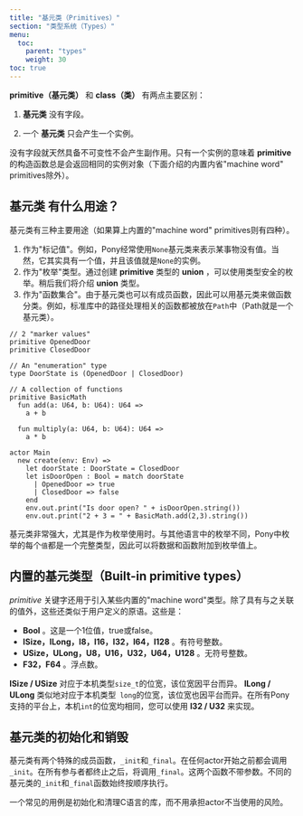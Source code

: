 ```yaml
---
title: "基元类（Primitives）"
section: "类型系统（Types）"
menu:
  toc:
    parent: "types"
    weight: 30
toc: true
---
```


<!-- A __primitive__ is similar to a __class__, but there are two critical differences: -->
__primitive（基元类）__ 和 __class（类）__ 有两点主要区别：

<!-- 1. A __primitive__ has no fields. -->
1. __基元类__ 没有字段。
<!-- 2. There is only one instance of a user-defined __primitive__. -->
2. 一个 __基元类__ 只会产生一个实例。

<!-- Having no fields means primitives are never mutable. Having a single instance means that if your code calls a constructor on a __primitive__ type, it always gets the same result back (except for built-in "machine word" primitives, covered below). -->
没有字段就天然具备不可变性不会产生副作用。只有一个实例的意味着 __primitive__ 的构造函数总是会返回相同的实例对象（下面介绍的内置内省"machine word" primitives除外）。

<!-- ## What can you use a __primitive__ for?__primitives__ -->
## __基元类__ 有什么用途？

<!-- There are three main uses of primitives (four, if you count built-in "machine word" primitives). -->
基元类有三种主要用途（如果算上内置的"machine word" primitives则有四种）。

<!-- 1. As a "marker value". For example, Pony often uses the __primitive__ `None` to indicate that something has "no value". Of course, it _does_ have a value, so that you can check what it is, and the value is the single instance of `None`. -->
<!-- 2. As an "enumeration" type. By having a __union__ of __primitive__ types, you can have a type-safe enumeration. We'll cover __union__ types later. -->
<!-- 3. As a "collection of functions". Since primitives can have functions, you can group functions together in a primitive type. You can see this in the standard library, where path handling functions are grouped in the __primitive__ `Path`, for example. -->
1. 作为"标记值"。例如，Pony经常使用`None`基元类来表示某事物没有值。当然，它其实具有一个值，并且该值就是`None`的实例。
2. 作为"枚举"类型。通过创建 __primitive__ 类型的 __union__ ，可以使用类型安全的枚举。稍后我们将介绍 __union__ 类型。
3. 作为"函数集合"。由于基元类也可以有成员函数，因此可以用基元类来做函数分类。例如，标准库中的路径处理相关的函数都被放在`Path`中（Path就是一个基元类）。

```pony
// 2 "marker values"
primitive OpenedDoor
primitive ClosedDoor

// An "enumeration" type
type DoorState is (OpenedDoor | ClosedDoor)

// A collection of functions
primitive BasicMath
  fun add(a: U64, b: U64): U64 =>
    a + b

  fun multiply(a: U64, b: U64): U64 =>
    a * b

actor Main
  new create(env: Env) =>
    let doorState : DoorState = ClosedDoor
    let isDoorOpen : Bool = match doorState
      | OpenedDoor => true
      | ClosedDoor => false
    end
    env.out.print("Is door open? " + isDoorOpen.string())
    env.out.print("2 + 3 = " + BasicMath.add(2,3).string())
```

<!-- Primitives are quite powerful, particularly as enumerations. Unlike enumerations in other languages, each "value" in the enumeration is a complete type, which makes attaching data and functionality to enumeration values easy. -->
基元类非常强大，尤其是作为枚举使用时。与其他语言中的枚举不同，Pony中枚举的每个`值`都是一个完整类型，因此可以将数据和函数附加到枚举值上。

<!-- ## Built-in primitive types -->
## 内置的基元类型（Built-in primitive types）

<!-- The __primitive__ keyword is also used to introduce certain built-in "machine word" types. Other than having a value associated with them, these work like user-defined primitives. These are: -->
_primitive_ 关键字还用于引入某些内置的"machine word"类型。除了具有与之关联的值外，这些还类似于用户定义的原语。这些是：

<!-- * __Bool__. This is a 1-bit value that is either `true` or `false`. -->
<!-- * __ISize, ILong, I8, I16, I32, I64, I128__. Signed integers of various widths. -->
<!-- * __USize, ULong, U8, U16, U32, U64, U128__. Unsigned integers of various widths. -->
<!-- * __F32, F64__. Floating point numbers of various widths. -->
* __Bool__ 。这是一个1位值，true或false。
* __ISize，ILong，I8，I16，I32，I6​​4，I128__ 。有符号整数。
* __USize，ULong，U8，U16，U32，U64，U128__ 。无符号整数。
* __F32，F64__ 。浮点数。

<!-- __ISize/USize__ correspond to the bit width of the native type `size_t`, which varies by platform. __ILong/ULong__ similarly correspond to the bit width of the native type `long`, which also varies by platform. The bit width of a native `int` is the same across all the platforms that Pony supports, and you can use __I32/U32__ for this. -->
__ISize / USize__ 对应于本机类型`size_t`的位宽，该位宽因平台而异。 __ILong / ULong__ 类似地对应于本机类型` long`的位宽，该位宽也因平台而异。在所有Pony支持的平台上，本机`int`的位宽均相同，您可以使用 __I32 / U32__ 来实现。

<!-- ## Primitive initialisation and finalisation  -->
## 基元类的初始化和销毁

<!-- Primitives can have two special functions, `_init` and `_final`. `_init` is called before any actor starts. `_final` is called after all actors have terminated. The two functions take no parameter. The `_init` and `_final` functions for different primitives always run sequentially. -->
基元类有两个特殊的成员函数，`_init`和`_final`。在任何actor开始之前都会调用`_init`。在所有参与者都终止之后，将调用`_final`。这两个函数不带参数。不同的基元类的`_init`和`_final`函数始终按顺序执行。

<!-- A common use case for this is initialising and cleaning up C libraries without risking untimely use by an actor. -->
一个常见的用例是初始化和清理C语言的库，而不用承担actor不当使用的风险。
